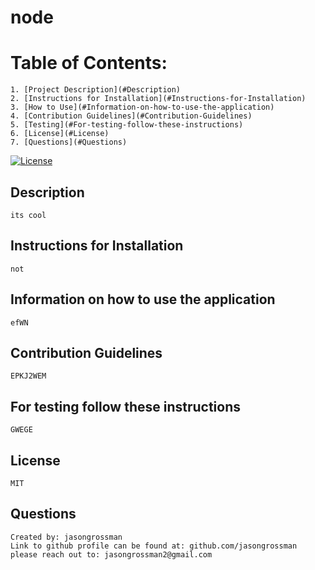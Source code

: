 # node  
  # Table of Contents:
    1. [Project Description](#Description)
    2. [Instructions for Installation](#Instructions-for-Installation)
    3. [How to Use](#Information-on-how-to-use-the-application)
    4. [Contribution Guidelines](#Contribution-Guidelines)
    5. [Testing](#For-testing-follow-these-instructions)
    6. [License](#License)
    7. [Questions](#Questions)
  [![License](https://img.shields.io/badge/License-Apache%202.0-blue.svg)](https://opensource.org/licenses/Apache-2.0)
  ## Description
    its cool
  ## Instructions for Installation
    not
  ## Information on how to use the application
    efWN
  ## Contribution Guidelines
    EPKJ2WEM
  ## For testing follow these instructions
    GWEGE
  ## License
    MIT
  ## Questions
    Created by: jasongrossman  
    Link to github profile can be found at: github.com/jasongrossman  
    please reach out to: jasongrossman2@gmail.com
